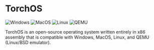 # TorchOS

![Windows](https://github.com/Rohan-Bharatia/TorchOS/actions/workflows/build-windows.yml/badge.svg)
![MacOS](https://github.com/Rohan-Bharatia/TorchOS/actions/workflows/build-macos.yml/badge.svg)
![Linux](https://github.com/Rohan-Bharatia/TorchOS/actions/workflows/build-linux.yml/badge.svg)
![QEMU](https://github.com/Rohan-Bharatia/TorchOS/actions/workflows/build-qemu.yml/badge.svg)

TorchOS is an open-source operating system written entirely in x86 assembly that is compatible with Windows, MacOS, Linux, and QEMU (Linux/BSD emulator).
